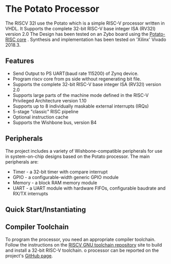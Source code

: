 # The Potato Processor



The RISCV 32I use the Potato which is a simple RISC-V processor written in VHDL.
It Supports the complete 32-bit RISC-V base integer ISA (RV32I) version 2.0
The Design has been tested on an Zybo board using the [Potato-RISC core](https://github.com/skordal/potato/tree/master/src)
. Synthesis and implementation has been tested on 'Xilinx' Vivado 2018.3.

## Features
* Send Output to PS UART(baud rate 115200) of Zynq device.
* Program riscv core from ps side without regenerating bit file.  
* Supports the complete 32-bit RISC-V base integer ISA (RV32I) version 2.0
* Supports large parts of the machine mode defined in the RISC-V Privileged Architecture version 1.10
* Supports up to 8 individually maskable external interrupts (IRQs)
* 5-stage "classic" RISC pipeline
* Optional instruction cache
* Supports the Wishbone bus, version B4

## Peripherals

The project includes a variety of Wishbone-compatible peripherals for use in system-on-chip designs based on the Potato processor.
The main peripherals are:

* Timer - a 32-bit timer with compare interrupt
* GPIO - a configurable-width generic GPIO module
* Memory - a block RAM memory module
* UART - a UART module with hardware FIFOs, configurable baudrate and RX/TX interrupts

## Quick Start/Instantiating

## Compiler Toolchain

To program the processor, you need an appropriate compiler toolchain. Follow the instructions on the
[RISCV GNU toolchain repository](https://github.com/riscv/riscv-gnu-toolchain) site to build and install a 32-bit RISC-V toolchain.
o processor can be reported on the project's [GitHub page](https://github.com/skordal/potato).

